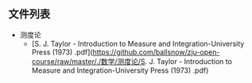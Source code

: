 ##


## 文件列表

- 测度论
    - [S. J. Taylor - Introduction to Measure and Integration-University Press (1973) .pdf](https://github.com/ballsnow/zju-open-course/raw/master/./数学/测度论/S. J. Taylor - Introduction to Measure and Integration-University Press (1973) .pdf)

